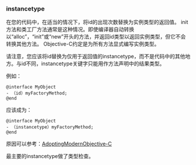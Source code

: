 ### instancetype

在您的代码中，在适当的情况下，将id的出现次数替换为实例类型的返回值。 init方法和类工厂方法通常是这种情况。即使编译器自动转换以“alloc”，“init”或“new”开头的方法，并返回id类型以返回实例类型，但它不会转换其他方法。 Objective-C约定是为所有方法显式编写实例类型。

请注意，您应该将id替换为仅用于返回值的instancetype，而不是代码中的其他地方。与id不同，instancetype关键字只能用作方法声明中的结果类型。

例如：

```
@interface MyObject
- （id）myFactoryMethod;
@end
```

应该成为：

```
@interface MyObject
- （instancetype）myFactoryMethod;
@end
```

原因可以参考：[AdoptingModernObjective-C](https://developer.apple.com/library/archive/releasenotes/ObjectiveC/ModernizationObjC/AdoptingModernObjective-C/AdoptingModernObjective-C.html#//apple_ref/doc/uid/TP40014150-CH1-SW2)

最主要的instancetype做了类型检查。
